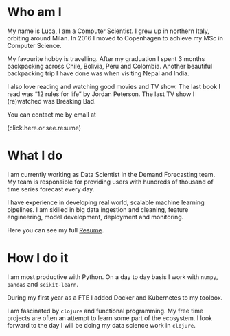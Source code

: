 
# Who am I

My name is Luca, I am a Computer Scientist.
I grew up in northern Italy, orbiting around Milan.
In 2016 I moved to Copenhagen to achieve my MSc in Computer Science.

My favourite hobby is travelling.
After my graduation I spent 3 months backpacking across Chile, Bolivia, Peru and Colombia.
Another beautiful backpacking trip I have done was when visiting Nepal and India.

I also love reading and watching good movies and TV show.
The last book I read was &ldquo;12 rules for life&rdquo; by Jordan Peterson.
The last TV show I (re)watched was Breaking Bad.

You can contact me by email at

<span style="cursor: pointer" onclick="this.textContent = ('luca.cambiaghi' + '@me' + String.fromCharCode(46) + 'com'); this.onclick = null; this.style.cursor='default'">(click.here.or.see.resume)</span>


# What I do

I am currently working as Data Scientist in the Demand Forecasting team.
My team is responsible for providing users with hundreds of thousand of time series forecast every day.

I have experience in developing real world, scalable machine learning pipelines.
I am skilled in big data ingestion and cleaning, feature engineering, model development, deployment and monitoring.

Here you can see my full [Resume](https://luca.cambiaghi.me/resume).


# How I do it

I am most productive with Python.
On a day to day basis I work with `numpy`, `pandas` and `scikit-learn`.

During my first year as a FTE I added Docker and Kubernetes to my toolbox.

I am fascinated by `clojure` and functional programming.
My free time projects are often an attempt to learn some part of the ecosystem.
I look forward to the day I will be doing my data science work in `clojure`.


